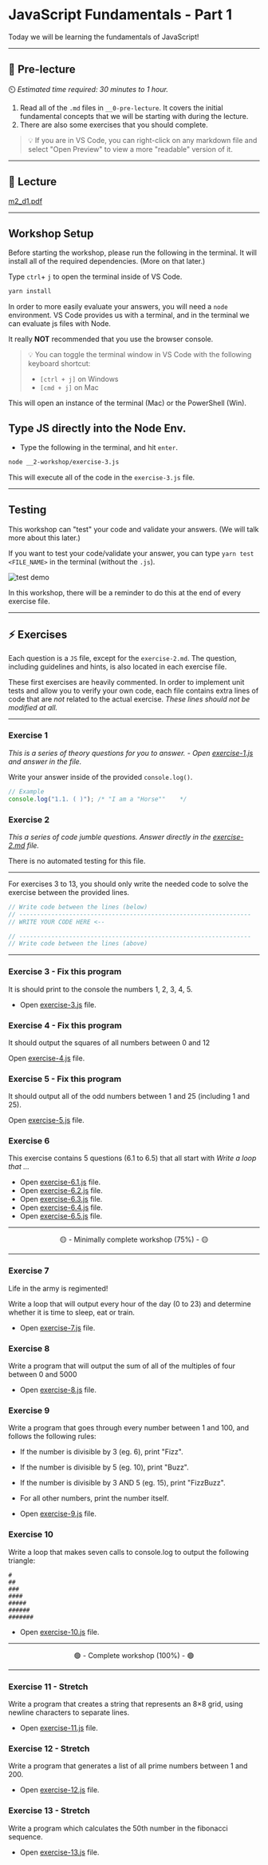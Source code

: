 # JavaScript Fundamentals - Part 1

Today we will be learning the fundamentals of JavaScript!

---

## 🦊 Pre-lecture

⏲️ _Estimated time required: 30 minutes to 1 hour._

1. Read all of the `.md` files in `__0-pre-lecture`. It covers the initial fundamental concepts that we will be starting with during the lecture.
2. There are also some exercises that you should complete.

> 💡 If you are in VS Code, you can right-click on any markdown file and select "Open Preview" to view a more "readable" version of it.

---

## 🦉 Lecture

[m2_d1.pdf](__1-lecture/m2_d1.pdf)

---

## Workshop Setup

Before starting the workshop, please run the following in the terminal. It will install all of the required dependencies. (More on that later.)

Type `ctrl`+ `j` to open the terminal inside of VS Code.

```bash
yarn install
```

In order to more easily evaluate your answers, you will need a `node` environment. VS Code provides us with a terminal, and in the terminal we can evaluate js files with Node.

It really **NOT** recommended that you use the browser console.

> 💡 You can toggle the terminal window in VS Code with the following keyboard shortcut:
>
> - `[ctrl + j]` on Windows
> - `[cmd + j]` on Mac

This will open an instance of the terminal (Mac) or the PowerShell (Win).

## Type JS directly into the Node Env.

- Type the following in the terminal, and hit `enter`.

```bash
node __2-workshop/exercise-3.js
```

This will execute all of the code in the `exercise-3.js` file.

---

## Testing

This workshop can "test" your code and validate your answers. (We will talk more about this later.)

If you want to test your code/validate your answer, you can type `yarn test <FILE_NAME>` in the terminal (without the `.js`).

<img src="./__1-lecture/assets/demo_test.gif" alt="test demo" />

In this workshop, there will be a reminder to do this at the end of every exercise file.

---

## ⚡ Exercises

Each question is a `JS` file, except for the `exercise-2.md`. The question, including guidelines and hints, is also located in each exercise file.

These first exercises are heavily commented. In order to implement unit tests and allow you to verify your own code, each file contains extra lines of code that are _not_ related to the actual exercise. _These lines should not be modified at all._

---

### Exercise 1

_This is a series of theory questions for you to answer. - Open [exercise-1.js](__2-workshop/exercise-1.js) and answer in the file._

Write your answer inside of the provided `console.log()`.

```js
// Example
console.log("1.1. ( )"); /* "I am a "Horse""    */
```

### Exercise 2

_This a series of code jumble questions. Answer directly in the [exercise-2.md](__2-workshop/exercise-2.md) file._

There is no automated testing for this file.

---

For exercises 3 to 13, you should only write the needed code to solve the exercise between the provided lines.

```js
// Write code between the lines (below)
// -----------------------------------------------------------------
// WRITE YOUR CODE HERE <--

// -----------------------------------------------------------------
// Write code between the lines (above)
```

---

### Exercise 3 - Fix this program

It is should print to the console the numbers 1, 2, 3, 4, 5.

- Open [exercise-3.js](__2-workshop/exercise-3.js) file.

### Exercise 4 - Fix this program

It should output the squares of all numbers between 0 and 12

Open [exercise-4.js](__2-workshop/exercise-4.js) file.

### Exercise 5 - Fix this program

It should output all of the odd numbers between 1 and 25 (including 1 and 25).

Open [exercise-5.js](__2-workshop/exercise-5.js) file.

### Exercise 6

This exercise contains 5 questions (6.1 to 6.5) that all start with _Write a loop that ..._

- Open [exercise-6.1.js](__2-workshop/exercise-6.1.js) file.
- Open [exercise-6.2.js](__2-workshop/exercise-6.2.js) file.
- Open [exercise-6.3.js](__2-workshop/exercise-6.3.js) file.
- Open [exercise-6.4.js](__2-workshop/exercise-6.4.js) file.
- Open [exercise-6.5.js](__2-workshop/exercise-6.5.js) file.

---

<center>🟡 - Minimally complete workshop (75%) - 🟡</center>

---

### Exercise 7

Life in the army is regimented!

Write a loop that will output every hour of the day (0 to 23) and determine whether it is time to sleep, eat or train.

- Open [exercise-7.js](__2-workshop/exercise-7.js) file.

### Exercise 8

Write a program that will output the sum of all of the multiples of four between 0 and 5000

- Open [exercise-8.js](__2-workshop/exercise-8.js) file.

### Exercise 9

Write a program that goes through every number between 1 and 100, and follows the following rules:

- If the number is divisible by 3 (eg. 6), print "Fizz".
- If the number is divisible by 5 (eg. 10), print "Buzz".
- If the number is divisible by 3 AND 5 (eg. 15), print "FizzBuzz".
- For all other numbers, print the number itself.

- Open [exercise-9.js](__2-workshop/exercise-9.js) file.

### Exercise 10

Write a loop that makes seven calls to console.log to output the following triangle:

```
#
##
###
####
#####
######
#######
```

- Open [exercise-10.js](__2-workshop/exercise-10.js) file.

---

<center>🟢 - Complete workshop (100%) - 🟢</center>

---

### Exercise 11 - Stretch

Write a program that creates a string that represents an 8×8 grid, using newline characters to separate lines.

- Open [exercise-11.js](__2-workshop/exercise-11.js) file.

### Exercise 12 - Stretch

Write a program that generates a list of all prime numbers between 1 and 200.

- Open [exercise-12.js](__2-workshop/exercise-12.js) file.

### Exercise 13 - Stretch

Write a program which calculates the 50th number in the fibonacci sequence.

- Open [exercise-13.js](__2-workshop/exercise-13.js) file.
